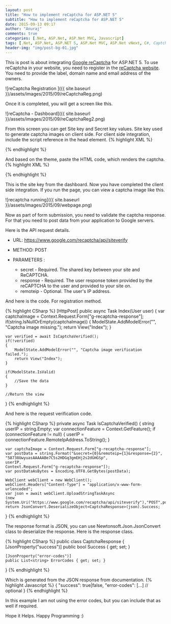 ```yaml
---
layout: post
title: "How to implement reCaptcha for ASP.NET 5"
subtitle: "How to implement reCaptcha for ASP.NET 5"
date: 2015-09-13 09:17
author: "Anuraj"
comments: true
categories: [.Net, ASP.Net, ASP.Net MVC, Javascript]
tags: [.Net, ASP.Net, ASP.NET 5, ASP.Net MVC, ASP.Net vNext, C#, Captcha, recaptcha]
header-img: "img/post-bg-01.jpg"
---
```

This is post is about integrating [Google reCaptcha](https://www.google.com/recaptcha/) for ASP.NET 5. To use reCaptcha in your website, you need to register in the [reCaptcha website](https://www.google.com/recaptcha/). You need to provide the label, domain name and email address of the owners. 

![reCaptcha Registration ]({{ site.baseurl }}/assets/images/2015/09/reCaptchaReg.png)

Once it is completed, you will get a screen like this.

![reCaptcha - Dashboard]({{ site.baseurl }}/assets/images/2015/09/reCaptchaReg2.png)

From this screen you can get Site key and Secret key values. Site key used to generate captcha images on client side. For client side integration, include the script reference in the head element.
{% highlight XML %}
<script src='https://www.google.com/recaptcha/api.js'></script>
{% endhighlight %}

And based on the theme, paste the HTML code, which renders the captcha.
{% highlight XML %}
<div class="g-recaptcha" data-sitekey="6LfhwQwTD12FWSC7jB3M5SBnxRC1FVY5kqGh8RQSn"></div>
{% endhighlight %}

This is the site key from the dashboard. Now you have completed the client side integration. If you run the page, you can view a captcha image like this.

![recaptcha running]({{ site.baseurl }}/assets/images/2015/09/webpage.png)

Now as part of form submission, you need to validate the captcha response. For that you need to post data from your application to Google servers.

Here is the API request details.



>

*   URL: https://www.google.com/recaptcha/api/siteverify
*   METHOD: POST
*   PARAMETERS :


    *   secret - Required. The shared key between your site and ReCAPTCHA.
    *   response - Required. The user response token provided by the reCAPTCHA to the user and provided to your site on.
    *   remoteip - Optional. The user's IP address.




And here is the code. For registration method.

{% highlight CSharp %}
[HttpPost]
public async Task<IActionResult> Index(User user)
{
    var captchaImage = Context.Request.Form["g-recaptcha-response"];
    if(string.IsNullOrEmpty(captchaImage))
    {
        ModelState.AddModelError("", "Captcha image missing.");
        return View("Index");
    }
    
    var verified = await IsCaptchaVerified();
    if(!verified)
    {
        ModelState.AddModelError("", "Captcha image verification failed.");
        return View("Index");
    }
    
    if(ModelState.IsValid)
    {
        //Save the data
    }

    //Return the view
}
{% endhighlight %}

And here is the request verification code.

{% highlight CSharp %}
private async Task<bool> IsCaptchaVerified()
{
    string userIP = string.Empty;
    var connectionFeature = Context.GetFeature<IHttpConnectionFeature>();
    if (connectionFeature != null)
    {
        userIP = connectionFeature.RemoteIpAddress.ToString();
    }
    
    var captchaImage = Context.Request.Form["g-recaptcha-response"];
    var postData = string.Format("&secret={0}&remoteip={1}&response={2}",
    "58738UwyuasAAAAABe7C5s2HDGq3gmEHj2s2dGHGSp",
    userIP,
    Context.Request.Form["g-recaptcha-response"]);
    var postDataAsBytes = Encoding.UTF8.GetBytes(postData);
    
    WebClient webClient = new WebClient();
    webClient.Headers["Content-Type"] = "application/x-www-form-urlencoded";
    var json = await webClient.UploadStringTaskAsync
    (new System.Uri("https://www.google.com/recaptcha/api/siteverify"),"POST",postData); 
    return JsonConvert.DeserializeObject<CaptchaResponse>(json).Success;
}
{% endhighlight %}

The response format is JSON, you can use Newtonsoft.Json.JsonConvert class to deserialize the response. Here is the response class.

{% highlight CSharp %}
public class CaptchaResponse
{
    [JsonProperty("success")]
    public bool Success { get; set; }

    [JsonProperty("error-codes")]
    public List<string> ErrorCodes { get; set; }
}
{% endhighlight %}

Which is generated from the JSON response from documentation.
{% highlight Javascript %}
{
  "success": true|false,
  "error-codes": [...]   // optional
}
{% endhighlight %}

In this example I am not using the error codes, but you can include that as well if required.

Hope it Helps. Happy Programming :)
